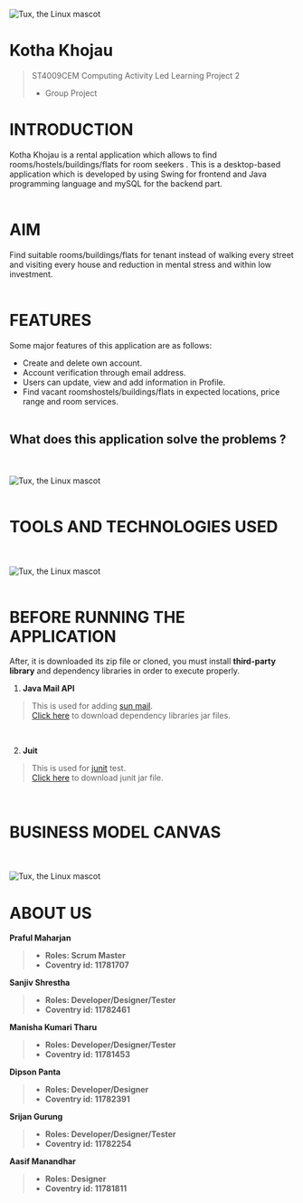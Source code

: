 ![Tux, the Linux mascot](https://github.com/sanjiv576/Kotha_Khojau/blob/master/src/forReadmeFile/introduction.png)
# Kotha Khojau
> ST4009CEM Computing Activity Led Learning Project 2
> - Group Project


# INTRODUCTION 

Kotha Khojau is a rental application which allows to find rooms/hostels/buildings/flats for room seekers . 
This is a desktop-based application which is developed by using Swing for frontend and Java programming language and mySQL for the backend part. <br><br>

# AIM
Find suitable rooms/buildings/flats for tenant instead of walking every street and visiting every house and reduction in mental stress and within low investment.
<br><br>

# FEATURES
Some major features of this application are as follows:
- Create and delete own account.
- Account verification through email address.
- Users can update, view and add information in Profile.
- Find vacant roomshostels/buildings/flats in expected locations, price range and room services.
<br><br>

## What does this application solve the problems ?
<br><br>
![Tux, the Linux mascot](https://github.com/sanjiv576/Kotha_Khojau/blob/master/src/forReadmeFile/problemAndSolution.png)
<br><br>

# TOOLS AND TECHNOLOGIES USED 
<br><br>
![Tux, the Linux mascot](https://github.com/sanjiv576/Kotha_Khojau/blob/master/src/forReadmeFile/techTools.png)
<br><br>

# BEFORE RUNNING THE APPLICATION
After, it is downloaded its zip file  or cloned, you must install **third-party library** and dependency libraries in order to execute properly.

1. **Java Mail API**
> This is used for adding [sun mail](https://mvnrepository.com/artifact/com.sun.mail/javax.mail).<br>
> [Click here](http://www.java2s.com/Code/Jar/m/Downloadmailjar.htm) to download  dependency libraries jar files.

<br>

2. **Juit**
> This is used for [junit](https://jar-download.com/artifacts/junit/junit/4.12/source-code) test. <br>
> [Click here](https://jar-download.com/artifacts/junit/junit/4.12/source-code) to download  junit jar file. 
<br>

# BUSINESS MODEL CANVAS
<br><br>
![Tux, the Linux mascot](https://github.com/sanjiv576/Kotha_Khojau/blob/master/src/forReadmeFile/businessModel.png)
<br>

# ABOUT US

**Praful Maharjan** <br>
> - **Roles: Scrum Master**
>- **Coventry id: 11781707** <br>

**Sanjiv Shrestha** <br>
> - **Roles: Developer/Designer/Tester**
>- **Coventry id: 11782461** <br>

**Manisha Kumari Tharu** <br>
> - **Roles: Developer/Designer/Tester**
>- **Coventry id: 11781453** <br>

**Dipson Panta** <br>
> - **Roles: Developer/Designer**
>- **Coventry id: 11782391** <br>

**Srijan Gurung** <br>
> - **Roles: Developer/Designer/Tester**
>- **Coventry id: 11782254** <br>

**Aasif Manandhar** <br>
> - **Roles: Designer**
>- **Coventry id: 11781811** <br>


